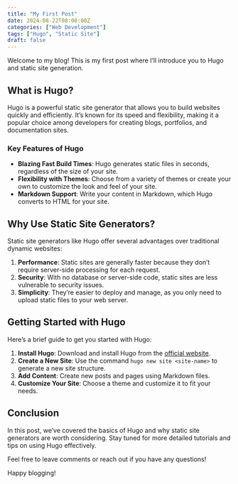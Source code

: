 ```yaml
---
title: "My First Post"
date: 2024-08-22T08:00:00Z
categories: ["Web Development"]
tags: ["Hugo", "Static Site"]
draft: false
---
```

Welcome to my blog! This is my first post where I’ll introduce you to Hugo and static site generation.

## What is Hugo?

Hugo is a powerful static site generator that allows you to build websites quickly and efficiently. It’s known for its speed and flexibility, making it a popular choice among developers for creating blogs, portfolios, and documentation sites.

### Key Features of Hugo

- **Blazing Fast Build Times**: Hugo generates static files in seconds, regardless of the size of your site.
- **Flexibility with Themes**: Choose from a variety of themes or create your own to customize the look and feel of your site.
- **Markdown Support**: Write your content in Markdown, which Hugo converts to HTML for your site.

## Why Use Static Site Generators?

Static site generators like Hugo offer several advantages over traditional dynamic websites:

1. **Performance**: Static sites are generally faster because they don’t require server-side processing for each request.
2. **Security**: With no database or server-side code, static sites are less vulnerable to security issues.
3. **Simplicity**: They’re easier to deploy and manage, as you only need to upload static files to your web server.

## Getting Started with Hugo

Here’s a brief guide to get you started with Hugo:

1. **Install Hugo**: Download and install Hugo from the [official website](https://gohugo.io/getting-started/installing/).
2. **Create a New Site**: Use the command `hugo new site <site-name>` to generate a new site structure.
3. **Add Content**: Create new posts and pages using Markdown files.
4. **Customize Your Site**: Choose a theme and customize it to fit your needs.

## Conclusion

In this post, we’ve covered the basics of Hugo and why static site generators are worth considering. Stay tuned for more detailed tutorials and tips on using Hugo effectively.

Feel free to leave comments or reach out if you have any questions!

Happy blogging!

